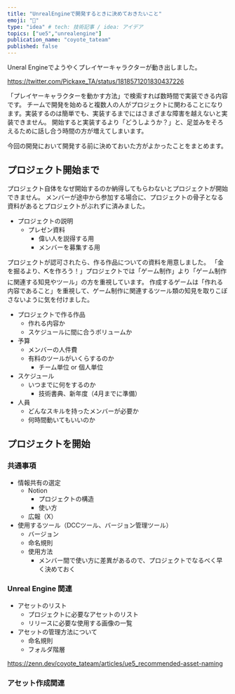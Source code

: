 ```yaml
---
title: "UnrealEngineで開発するときに決めておきたいこと"
emoji: "🧳"
type: "idea" # tech: 技術記事 / idea: アイデア
topics: ["ue5","unrealengine"]
publication_name: "coyote_tateam"
published: false
---
```


Uneral Engineでようやくプレイヤーキャラクターが動き出しました。

https://twitter.com/Pickaxe_TA/status/1818571201830437226

「プレイヤーキャラクターを動かす方法」で検索すれば数時間で実装できる内容です。
チームで開発を始めると複数人の人がプロジェクトに関わることになります。実装するのは簡単でも、実装するまでにはさまざまな障害を越えないと実装できません。
開始すると実装するより「どうしようか？」と、足並みをそろえるために話し合う時間の方が増えてしまいます。

今回の開発において開発する前に決めておいた方がよかったことをまとめます。

## プロジェクト開始まで

プロジェクト自体をなぜ開始するのか納得してもらわないとプロジェクトが開始できません。
メンバーが途中から参加する場合に、プロジェクトの骨子となる資料があるとプロジェクトがぶれずに済みました。

- プロジェクトの説明
  - プレゼン資料
    - 偉い人を説得する用
    - メンバーを募集する用

プロジェクトが認可されたら、作る作品についての資料を用意しました。
「金を掘るより、⛏を作ろう！」プロジェクトでは「ゲーム制作」より「ゲーム制作に関連する知見やツール」の方を重視しています。
作成するゲームは「作れる内容であること」を重視して、ゲーム制作に関連するツール類の知見を取りこぼさないように気を付けました。

- プロジェクトで作る作品
  - 作れる内容か
  - スケジュールに間に合うボリュームか
- 予算
  - メンバーの人件費
  - 有料のツールがいくらするのか
    - チーム単位 or 個人単位
- スケジュール
  - いつまでに何をするのか
    - 技術書典、新年度（4月までに準備）
- 人員
  - どんなスキルを持ったメンバーが必要か
  - 何時間動いてもいいのか

## プロジェクトを開始

### 共通事項

- 情報共有の選定
  - Notion
    - プロジェクトの構造
    - 使い方
  - 広報（X）
- 使用するツール（DCCツール、バージョン管理ツール）
  - バージョン
  - 命名規則
  - 使用方法
    - メンバー間で使い方に差異があるので、プロジェクトでなるべく早く決めておく

### Unreal Engine 関連

- アセットのリスト
  - プロジェクトに必要なアセットのリスト
  - リリースに必要な使用する画像の一覧
- アセットの管理方法について
  - 命名規則
  - フォルダ階層

https://zenn.dev/coyote_tateam/articles/ue5_recommended-asset-naming

### アセット作成関連


